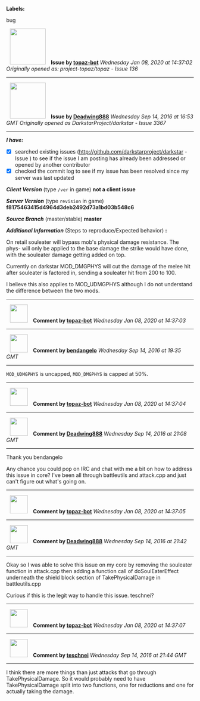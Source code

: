 **Labels:**

bug



<a href="https://github.com/topaz-bot"><img src="https://avatars3.githubusercontent.com/u/59651103?v=4" width="96" height="96" hspace="10"></img></a> **Issue by [topaz-bot](https://github.com/topaz-bot)**
_Wednesday Jan 08, 2020 at 14:37:02_
_Originally opened as: project-topaz/topaz - Issue 136_

----

<a href="https://github.com/Deadwing888"><img src="https://avatars0.githubusercontent.com/u/12477635?v=4"  width="96" height="96" hspace="10"></img></a> **Issue by [Deadwing888](https://github.com/Deadwing888)**
_Wednesday Sep 14, 2016 at 16:53 GMT_
_Originally opened as DarkstarProject/darkstar - Issue 3367_

----

<!-- remove space and mark with 'x' between [] -->

**_I have:_**
- [x] searched existing issues (http://github.com/darkstarproject/darkstar - Issue ) to see if the issue I am posting has already been addressed or opened by another contributor
- [x] checked the commit log to see if my issue has been resolved since my server was last updated

<!-- Issues will be closed without being looked into if the following information is missing (unless its not applicable). -->

**_Client Version_** (type `/ver` in game) **not a client issue**

**_Server Version_** (type `revision` in game) **f8175463415d4964d3deb2492d73a1bd03b548c6**

**_Source Branch_** (master/stable) **master**

**_Additional Information_** (Steps to reproduce/Expected behavior) **:**

On retail souleater will bypass mob's physical damage resistance. The phys- will only be applied to the base damage the strike would have done, with the souleater damage getting added on top.

Currently on darkstar MOD_DMGPHYS will cut the damage of the melee hit after souleater is factored in, sending a souleater hit from 200 to 100.

I believe this also applies to MOD_UDMGPHYS although I do not understand the difference between the two mods.




----
<a href="https://github.com/topaz-bot"><img src="https://avatars3.githubusercontent.com/u/59651103?v=4" width="48" height="48" hspace="10"></img></a> **Comment by [topaz-bot](https://github.com/topaz-bot)**
_Wednesday Jan 08, 2020 at 14:37:03_

----

<a href="https://github.com/bendangelo"><img src="https://avatars3.githubusercontent.com/u/674090?v=4"  width="48" height="48" hspace="10"></img></a> **Comment by [bendangelo](https://github.com/bendangelo)**
_Wednesday Sep 14, 2016 at 19:35 GMT_

----

`MOD_UDMGPHYS` is uncapped, `MOD_DMGPHYS` is capped at 50%.




----
<a href="https://github.com/topaz-bot"><img src="https://avatars3.githubusercontent.com/u/59651103?v=4" width="48" height="48" hspace="10"></img></a> **Comment by [topaz-bot](https://github.com/topaz-bot)**
_Wednesday Jan 08, 2020 at 14:37:04_

----

<a href="https://github.com/Deadwing888"><img src="https://avatars0.githubusercontent.com/u/12477635?v=4"  width="48" height="48" hspace="10"></img></a> **Comment by [Deadwing888](https://github.com/Deadwing888)**
_Wednesday Sep 14, 2016 at 21:08 GMT_

----

Thank you bendangelo 

Any chance you could pop on IRC and chat with me a bit on how to address this issue in core?
I've been all through battleutils and attack.cpp and just can't figure out what's going on.




----
<a href="https://github.com/topaz-bot"><img src="https://avatars3.githubusercontent.com/u/59651103?v=4" width="48" height="48" hspace="10"></img></a> **Comment by [topaz-bot](https://github.com/topaz-bot)**
_Wednesday Jan 08, 2020 at 14:37:05_

----

<a href="https://github.com/Deadwing888"><img src="https://avatars0.githubusercontent.com/u/12477635?v=4"  width="48" height="48" hspace="10"></img></a> **Comment by [Deadwing888](https://github.com/Deadwing888)**
_Wednesday Sep 14, 2016 at 21:42 GMT_

----

Okay so I was able to solve this issue on my core by removing the souleater function in attack.cpp then adding a function call of doSoulEaterEffect underneath the shield block section of TakePhysicalDamage in battleutils.cpp

Curious if this is the legit way to handle this issue. teschnei? 




----
<a href="https://github.com/topaz-bot"><img src="https://avatars3.githubusercontent.com/u/59651103?v=4" width="48" height="48" hspace="10"></img></a> **Comment by [topaz-bot](https://github.com/topaz-bot)**
_Wednesday Jan 08, 2020 at 14:37:07_

----

<a href="https://github.com/teschnei"><img src="https://avatars3.githubusercontent.com/u/1149183?v=4"  width="48" height="48" hspace="10"></img></a> **Comment by [teschnei](https://github.com/teschnei)**
_Wednesday Sep 14, 2016 at 21:44 GMT_

----

I think there are more things than just attacks that go through
TakePhysicalDamage.  So it would probably need to have TakePhysicalDamage
split into two functions, one for reductions and one for actually taking
the damage.


